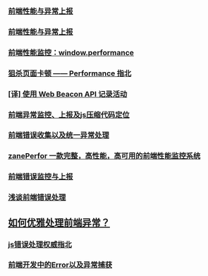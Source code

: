 ### [前端性能与异常上报](https://juejin.im/post/5b5dcfb46fb9a04f8f37afbb)
### [前端性能与异常上报](https://github.com/xingbofeng/xingbofeng.github.io/issues/36)
### [前端性能监控：window.performance](https://juejin.im/post/59eb01e45188250988738938)
### [狙杀页面卡顿 —— Performance 指北](https://juejin.im/post/5b65105f5188251b134e9778)
### [[译] 使用 Web Beacon API 记录活动](https://juejin.im/post/5b694b5de51d4519700fa56a)
### [前端异常监控、上报及js压缩代码定位](https://juejin.im/post/5b55c3495188251acb0cf907)
### [前端错误收集以及统一异常处理](https://juejin.im/post/5be2b0f6e51d4523161b92f0)
### [zanePerfor 一款完整，高性能，高可用的前端性能监控系统](https://juejin.im/post/5be3ec29518825170b101f66)
### [前端错误监控与上报](https://juejin.im/post/5beb7dcff265da614f6fdbce)
### [浅谈前端错误处理](https://juejin.im/post/5bebcde951882516f663488e)
## [如何优雅处理前端异常？](http://jartto.wang/2018/11/20/js-exception-handling/)
### [js错误处理权威指北](https://juejin.im/post/5bfa5a8cf265da6124151e62)
### [前端开发中的Error以及异常捕获](https://juejin.im/post/5c2d60616fb9a049dc025c39)
